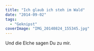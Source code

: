 ```yaml
---
title: "Ich glaub ich steh im Wald"
date: "2014-09-02"
tags:
  - "Geknipst"
coverImage: "IMG_20140824_155345.jpg"
---
```


Und die Elche sagen Du zu mir.
